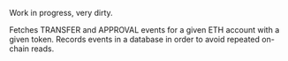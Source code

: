 

Work in progress, very dirty.

Fetches TRANSFER and APPROVAL events for a given ETH account with a given token.
Records events in a database in order to avoid repeated on-chain reads.